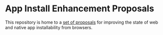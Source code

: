 # App Install Enhancement Proposals

This repository is home to a [set of proposals](explainer.md) for improving the state of web and native app installability from browsers.


